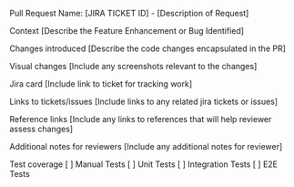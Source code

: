 Pull Request Name: [JIRA TICKET ID] - [Description of Request]


Context
[Describe the Feature Enhancement or Bug Identified]


Changes introduced
[Describe the code changes encapsulated in the PR]


Visual changes
[Include any screenshots relevant to the changes]


Jira card
[Include link to ticket for tracking work]


Links to tickets/issues
[Include links to any related jira tickets or issues]


Reference links
[Include any links to references that will help reviewer assess changes]


Additional notes for reviewers
[Include any additional notes for reviewer]


Test coverage
[   ] Manual Tests
[   ] Unit Tests
[   ] Integration Tests
[   ] E2E Tests
